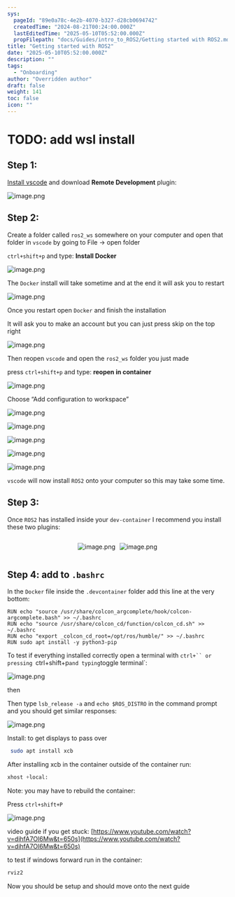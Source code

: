 ```yaml
---
sys:
  pageId: "89e0a78c-4e2b-4070-b327-d28cb0694742"
  createdTime: "2024-08-21T00:24:00.000Z"
  lastEditedTime: "2025-05-10T05:52:00.000Z"
  propFilepath: "docs/Guides/intro_to_ROS2/Getting started with ROS2.md"
title: "Getting started with ROS2"
date: "2025-05-10T05:52:00.000Z"
description: ""
tags:
  - "Onboarding"
author: "Overridden author"
draft: false
weight: 141
toc: false
icon: ""
---
```


# TODO: add wsl install

## Step 1:

[Install vscode](https://code.visualstudio.com/download) and download **Remote Development** plugin:

![image.png](https://prod-files-secure.s3.us-west-2.amazonaws.com/d518164a-d88e-44d1-a4ee-3adb3bd8bce0/efb52993-1881-4a40-b95e-6f020334f022/image.png?X-Amz-Algorithm=AWS4-HMAC-SHA256&X-Amz-Content-Sha256=UNSIGNED-PAYLOAD&X-Amz-Credential=ASIAZI2LB466ZBRRED5H%2F20250716%2Fus-west-2%2Fs3%2Faws4_request&X-Amz-Date=20250716T081333Z&X-Amz-Expires=3600&X-Amz-Security-Token=IQoJb3JpZ2luX2VjED8aCXVzLXdlc3QtMiJHMEUCIGre4haRPDK5Iu0Y3pofe9TZccSdwfAZmXV%2FrRR6DVZtAiEA471NrZHPktPUxH%2BsJt2A3IDZh%2BL%2BItrdmUilOci8Cgkq%2FwMIWBAAGgw2Mzc0MjMxODM4MDUiDNHEAaL1LUS3xNQoeSrcA28lEN0Zq8dVndJnbnPQG%2Btz3YpwamBRTccrCBIrXwFfYTa4x1AgsLn1tAlFIOP7qEGdsCn%2B%2BC%2Fi7mU%2BUb%2BakUbi%2F1REPI5f2ourdPoXAvGNkFkX%2FVjPkgFVADZT2xX49TR33TfQDqqXxmDwOy4ii2xTKzUDh3nHWEiZjO988Bzw%2BwHvJFYWUaBUYI2%2FnxVHRsbh5rnsqzJKa%2FOY8tZELrP%2F0QDiHwe0OA8tgpHXB2wtWL8tBj90P3LEUiIEAGjtgxY%2Fafpt8WohzjVCKfE1Qrsgrx5iohipAaDIcON0VpxcmROS4FadbxFRo%2FIsr4IZKHNXdOsvZsj3zvpkR7N46VAhJDHa%2BKOe2h4X%2FvkAfuv%2FsxCmWmfFQVtHUkzhl8asBowovpD2%2FsgpYKebKfkrTn4N6aVk5qzcu1pueaP7%2FNwQg5icu%2Frr8wOLHiKnjHPtYxd0lWiQ0NIdRCLpgKJr45Raad%2BXlh%2FkLomhQt%2BjEUpO4av0QnBdQpYFcKMhwFGQBJrTC3KT1wT0MGJnAsrWSNwTgJZpILevKOpgmYWZJhcEGIX0YbVd31vix32EuVuFbyeoCpqW5k%2BjHkQZGXsiFK7TGS5iUbPKaKfxK0fc2BhwZvx1wfpwzPnPMhQCMOyQ3cMGOqUB3fUJtCNHcgl1fWHEDMoAjjLCXk2rv%2BPQ43DfIBJGP1VJpU72OlRAdNe3jW22zZVOdEYS7bMcY4g0Qdjc2cXLMHq%2BQKApElr8qwtXsoPuy8r1O9lCu5TIJSNib%2FtwnlhLhVeARvqSVK%2F%2Fi%2F1Y5b7cSi6eBvlROrsrD%2FIw1QWjfbhJw3AHjppypP2hJwBWRb3xmCSvkYuB07pJb%2Ffy2OsbmYoOSmJh&X-Amz-Signature=37216b517f8f7a18935612b859fa6d84abad3b72e2da5548007e6606bc08b0f2&X-Amz-SignedHeaders=host&x-amz-checksum-mode=ENABLED&x-id=GetObject)

## Step 2:

Create a folder called `ros2_ws` somewhere on your computer and open that folder in `vscode` by going to File → open folder 

`ctrl+shift+p` and type: **Install Docker**

![image.png](https://prod-files-secure.s3.us-west-2.amazonaws.com/d518164a-d88e-44d1-a4ee-3adb3bd8bce0/2269dc0e-1cd5-47ff-bceb-c04ad9b2eab0/image.png?X-Amz-Algorithm=AWS4-HMAC-SHA256&X-Amz-Content-Sha256=UNSIGNED-PAYLOAD&X-Amz-Credential=ASIAZI2LB466ZBRRED5H%2F20250716%2Fus-west-2%2Fs3%2Faws4_request&X-Amz-Date=20250716T081333Z&X-Amz-Expires=3600&X-Amz-Security-Token=IQoJb3JpZ2luX2VjED8aCXVzLXdlc3QtMiJHMEUCIGre4haRPDK5Iu0Y3pofe9TZccSdwfAZmXV%2FrRR6DVZtAiEA471NrZHPktPUxH%2BsJt2A3IDZh%2BL%2BItrdmUilOci8Cgkq%2FwMIWBAAGgw2Mzc0MjMxODM4MDUiDNHEAaL1LUS3xNQoeSrcA28lEN0Zq8dVndJnbnPQG%2Btz3YpwamBRTccrCBIrXwFfYTa4x1AgsLn1tAlFIOP7qEGdsCn%2B%2BC%2Fi7mU%2BUb%2BakUbi%2F1REPI5f2ourdPoXAvGNkFkX%2FVjPkgFVADZT2xX49TR33TfQDqqXxmDwOy4ii2xTKzUDh3nHWEiZjO988Bzw%2BwHvJFYWUaBUYI2%2FnxVHRsbh5rnsqzJKa%2FOY8tZELrP%2F0QDiHwe0OA8tgpHXB2wtWL8tBj90P3LEUiIEAGjtgxY%2Fafpt8WohzjVCKfE1Qrsgrx5iohipAaDIcON0VpxcmROS4FadbxFRo%2FIsr4IZKHNXdOsvZsj3zvpkR7N46VAhJDHa%2BKOe2h4X%2FvkAfuv%2FsxCmWmfFQVtHUkzhl8asBowovpD2%2FsgpYKebKfkrTn4N6aVk5qzcu1pueaP7%2FNwQg5icu%2Frr8wOLHiKnjHPtYxd0lWiQ0NIdRCLpgKJr45Raad%2BXlh%2FkLomhQt%2BjEUpO4av0QnBdQpYFcKMhwFGQBJrTC3KT1wT0MGJnAsrWSNwTgJZpILevKOpgmYWZJhcEGIX0YbVd31vix32EuVuFbyeoCpqW5k%2BjHkQZGXsiFK7TGS5iUbPKaKfxK0fc2BhwZvx1wfpwzPnPMhQCMOyQ3cMGOqUB3fUJtCNHcgl1fWHEDMoAjjLCXk2rv%2BPQ43DfIBJGP1VJpU72OlRAdNe3jW22zZVOdEYS7bMcY4g0Qdjc2cXLMHq%2BQKApElr8qwtXsoPuy8r1O9lCu5TIJSNib%2FtwnlhLhVeARvqSVK%2F%2Fi%2F1Y5b7cSi6eBvlROrsrD%2FIw1QWjfbhJw3AHjppypP2hJwBWRb3xmCSvkYuB07pJb%2Ffy2OsbmYoOSmJh&X-Amz-Signature=819426db4ddc5c92899257da987aeb1029739fa16d495f01c4d911bf9e8b5b14&X-Amz-SignedHeaders=host&x-amz-checksum-mode=ENABLED&x-id=GetObject)

The `Docker` install will take sometime and at the end it will ask you to restart

![image.png](https://prod-files-secure.s3.us-west-2.amazonaws.com/d518164a-d88e-44d1-a4ee-3adb3bd8bce0/ed233f78-be33-4b1f-b89c-9c346c0e961e/image.png?X-Amz-Algorithm=AWS4-HMAC-SHA256&X-Amz-Content-Sha256=UNSIGNED-PAYLOAD&X-Amz-Credential=ASIAZI2LB466ZBRRED5H%2F20250716%2Fus-west-2%2Fs3%2Faws4_request&X-Amz-Date=20250716T081333Z&X-Amz-Expires=3600&X-Amz-Security-Token=IQoJb3JpZ2luX2VjED8aCXVzLXdlc3QtMiJHMEUCIGre4haRPDK5Iu0Y3pofe9TZccSdwfAZmXV%2FrRR6DVZtAiEA471NrZHPktPUxH%2BsJt2A3IDZh%2BL%2BItrdmUilOci8Cgkq%2FwMIWBAAGgw2Mzc0MjMxODM4MDUiDNHEAaL1LUS3xNQoeSrcA28lEN0Zq8dVndJnbnPQG%2Btz3YpwamBRTccrCBIrXwFfYTa4x1AgsLn1tAlFIOP7qEGdsCn%2B%2BC%2Fi7mU%2BUb%2BakUbi%2F1REPI5f2ourdPoXAvGNkFkX%2FVjPkgFVADZT2xX49TR33TfQDqqXxmDwOy4ii2xTKzUDh3nHWEiZjO988Bzw%2BwHvJFYWUaBUYI2%2FnxVHRsbh5rnsqzJKa%2FOY8tZELrP%2F0QDiHwe0OA8tgpHXB2wtWL8tBj90P3LEUiIEAGjtgxY%2Fafpt8WohzjVCKfE1Qrsgrx5iohipAaDIcON0VpxcmROS4FadbxFRo%2FIsr4IZKHNXdOsvZsj3zvpkR7N46VAhJDHa%2BKOe2h4X%2FvkAfuv%2FsxCmWmfFQVtHUkzhl8asBowovpD2%2FsgpYKebKfkrTn4N6aVk5qzcu1pueaP7%2FNwQg5icu%2Frr8wOLHiKnjHPtYxd0lWiQ0NIdRCLpgKJr45Raad%2BXlh%2FkLomhQt%2BjEUpO4av0QnBdQpYFcKMhwFGQBJrTC3KT1wT0MGJnAsrWSNwTgJZpILevKOpgmYWZJhcEGIX0YbVd31vix32EuVuFbyeoCpqW5k%2BjHkQZGXsiFK7TGS5iUbPKaKfxK0fc2BhwZvx1wfpwzPnPMhQCMOyQ3cMGOqUB3fUJtCNHcgl1fWHEDMoAjjLCXk2rv%2BPQ43DfIBJGP1VJpU72OlRAdNe3jW22zZVOdEYS7bMcY4g0Qdjc2cXLMHq%2BQKApElr8qwtXsoPuy8r1O9lCu5TIJSNib%2FtwnlhLhVeARvqSVK%2F%2Fi%2F1Y5b7cSi6eBvlROrsrD%2FIw1QWjfbhJw3AHjppypP2hJwBWRb3xmCSvkYuB07pJb%2Ffy2OsbmYoOSmJh&X-Amz-Signature=aff73b5db9200bfa57e161ae5af27a8ed06a909e3232332dcbffb5b668d3ef49&X-Amz-SignedHeaders=host&x-amz-checksum-mode=ENABLED&x-id=GetObject)

Once you restart open `Docker` and finish the installation

It will ask you to make an account but you can just press skip on the top right

![image.png](https://prod-files-secure.s3.us-west-2.amazonaws.com/d518164a-d88e-44d1-a4ee-3adb3bd8bce0/21010ad9-1659-4fd9-9f59-9932a09b2a3d/image.png?X-Amz-Algorithm=AWS4-HMAC-SHA256&X-Amz-Content-Sha256=UNSIGNED-PAYLOAD&X-Amz-Credential=ASIAZI2LB466ZBRRED5H%2F20250716%2Fus-west-2%2Fs3%2Faws4_request&X-Amz-Date=20250716T081333Z&X-Amz-Expires=3600&X-Amz-Security-Token=IQoJb3JpZ2luX2VjED8aCXVzLXdlc3QtMiJHMEUCIGre4haRPDK5Iu0Y3pofe9TZccSdwfAZmXV%2FrRR6DVZtAiEA471NrZHPktPUxH%2BsJt2A3IDZh%2BL%2BItrdmUilOci8Cgkq%2FwMIWBAAGgw2Mzc0MjMxODM4MDUiDNHEAaL1LUS3xNQoeSrcA28lEN0Zq8dVndJnbnPQG%2Btz3YpwamBRTccrCBIrXwFfYTa4x1AgsLn1tAlFIOP7qEGdsCn%2B%2BC%2Fi7mU%2BUb%2BakUbi%2F1REPI5f2ourdPoXAvGNkFkX%2FVjPkgFVADZT2xX49TR33TfQDqqXxmDwOy4ii2xTKzUDh3nHWEiZjO988Bzw%2BwHvJFYWUaBUYI2%2FnxVHRsbh5rnsqzJKa%2FOY8tZELrP%2F0QDiHwe0OA8tgpHXB2wtWL8tBj90P3LEUiIEAGjtgxY%2Fafpt8WohzjVCKfE1Qrsgrx5iohipAaDIcON0VpxcmROS4FadbxFRo%2FIsr4IZKHNXdOsvZsj3zvpkR7N46VAhJDHa%2BKOe2h4X%2FvkAfuv%2FsxCmWmfFQVtHUkzhl8asBowovpD2%2FsgpYKebKfkrTn4N6aVk5qzcu1pueaP7%2FNwQg5icu%2Frr8wOLHiKnjHPtYxd0lWiQ0NIdRCLpgKJr45Raad%2BXlh%2FkLomhQt%2BjEUpO4av0QnBdQpYFcKMhwFGQBJrTC3KT1wT0MGJnAsrWSNwTgJZpILevKOpgmYWZJhcEGIX0YbVd31vix32EuVuFbyeoCpqW5k%2BjHkQZGXsiFK7TGS5iUbPKaKfxK0fc2BhwZvx1wfpwzPnPMhQCMOyQ3cMGOqUB3fUJtCNHcgl1fWHEDMoAjjLCXk2rv%2BPQ43DfIBJGP1VJpU72OlRAdNe3jW22zZVOdEYS7bMcY4g0Qdjc2cXLMHq%2BQKApElr8qwtXsoPuy8r1O9lCu5TIJSNib%2FtwnlhLhVeARvqSVK%2F%2Fi%2F1Y5b7cSi6eBvlROrsrD%2FIw1QWjfbhJw3AHjppypP2hJwBWRb3xmCSvkYuB07pJb%2Ffy2OsbmYoOSmJh&X-Amz-Signature=a6d00f2415a61052631eecb6285f05a0aeccbceeed7ebad6d19bf07a6beeacc9&X-Amz-SignedHeaders=host&x-amz-checksum-mode=ENABLED&x-id=GetObject)

Then reopen `vscode` and open the `ros2_ws` folder you just made

press `ctrl+shift+p` and type: **reopen in container**

![image.png](https://prod-files-secure.s3.us-west-2.amazonaws.com/d518164a-d88e-44d1-a4ee-3adb3bd8bce0/4e93b8c2-41ad-488c-8095-c74205196118/image.png?X-Amz-Algorithm=AWS4-HMAC-SHA256&X-Amz-Content-Sha256=UNSIGNED-PAYLOAD&X-Amz-Credential=ASIAZI2LB466ZBRRED5H%2F20250716%2Fus-west-2%2Fs3%2Faws4_request&X-Amz-Date=20250716T081333Z&X-Amz-Expires=3600&X-Amz-Security-Token=IQoJb3JpZ2luX2VjED8aCXVzLXdlc3QtMiJHMEUCIGre4haRPDK5Iu0Y3pofe9TZccSdwfAZmXV%2FrRR6DVZtAiEA471NrZHPktPUxH%2BsJt2A3IDZh%2BL%2BItrdmUilOci8Cgkq%2FwMIWBAAGgw2Mzc0MjMxODM4MDUiDNHEAaL1LUS3xNQoeSrcA28lEN0Zq8dVndJnbnPQG%2Btz3YpwamBRTccrCBIrXwFfYTa4x1AgsLn1tAlFIOP7qEGdsCn%2B%2BC%2Fi7mU%2BUb%2BakUbi%2F1REPI5f2ourdPoXAvGNkFkX%2FVjPkgFVADZT2xX49TR33TfQDqqXxmDwOy4ii2xTKzUDh3nHWEiZjO988Bzw%2BwHvJFYWUaBUYI2%2FnxVHRsbh5rnsqzJKa%2FOY8tZELrP%2F0QDiHwe0OA8tgpHXB2wtWL8tBj90P3LEUiIEAGjtgxY%2Fafpt8WohzjVCKfE1Qrsgrx5iohipAaDIcON0VpxcmROS4FadbxFRo%2FIsr4IZKHNXdOsvZsj3zvpkR7N46VAhJDHa%2BKOe2h4X%2FvkAfuv%2FsxCmWmfFQVtHUkzhl8asBowovpD2%2FsgpYKebKfkrTn4N6aVk5qzcu1pueaP7%2FNwQg5icu%2Frr8wOLHiKnjHPtYxd0lWiQ0NIdRCLpgKJr45Raad%2BXlh%2FkLomhQt%2BjEUpO4av0QnBdQpYFcKMhwFGQBJrTC3KT1wT0MGJnAsrWSNwTgJZpILevKOpgmYWZJhcEGIX0YbVd31vix32EuVuFbyeoCpqW5k%2BjHkQZGXsiFK7TGS5iUbPKaKfxK0fc2BhwZvx1wfpwzPnPMhQCMOyQ3cMGOqUB3fUJtCNHcgl1fWHEDMoAjjLCXk2rv%2BPQ43DfIBJGP1VJpU72OlRAdNe3jW22zZVOdEYS7bMcY4g0Qdjc2cXLMHq%2BQKApElr8qwtXsoPuy8r1O9lCu5TIJSNib%2FtwnlhLhVeARvqSVK%2F%2Fi%2F1Y5b7cSi6eBvlROrsrD%2FIw1QWjfbhJw3AHjppypP2hJwBWRb3xmCSvkYuB07pJb%2Ffy2OsbmYoOSmJh&X-Amz-Signature=7167e9de03b2664a7449d6d855b21f2cc2cc21d2c7336d8976e94cdd313427f6&X-Amz-SignedHeaders=host&x-amz-checksum-mode=ENABLED&x-id=GetObject)

Choose “Add configuration to workspace”

![image.png](https://prod-files-secure.s3.us-west-2.amazonaws.com/d518164a-d88e-44d1-a4ee-3adb3bd8bce0/9560b282-5060-4989-ba37-97e7b2c22476/image.png?X-Amz-Algorithm=AWS4-HMAC-SHA256&X-Amz-Content-Sha256=UNSIGNED-PAYLOAD&X-Amz-Credential=ASIAZI2LB466ZBRRED5H%2F20250716%2Fus-west-2%2Fs3%2Faws4_request&X-Amz-Date=20250716T081333Z&X-Amz-Expires=3600&X-Amz-Security-Token=IQoJb3JpZ2luX2VjED8aCXVzLXdlc3QtMiJHMEUCIGre4haRPDK5Iu0Y3pofe9TZccSdwfAZmXV%2FrRR6DVZtAiEA471NrZHPktPUxH%2BsJt2A3IDZh%2BL%2BItrdmUilOci8Cgkq%2FwMIWBAAGgw2Mzc0MjMxODM4MDUiDNHEAaL1LUS3xNQoeSrcA28lEN0Zq8dVndJnbnPQG%2Btz3YpwamBRTccrCBIrXwFfYTa4x1AgsLn1tAlFIOP7qEGdsCn%2B%2BC%2Fi7mU%2BUb%2BakUbi%2F1REPI5f2ourdPoXAvGNkFkX%2FVjPkgFVADZT2xX49TR33TfQDqqXxmDwOy4ii2xTKzUDh3nHWEiZjO988Bzw%2BwHvJFYWUaBUYI2%2FnxVHRsbh5rnsqzJKa%2FOY8tZELrP%2F0QDiHwe0OA8tgpHXB2wtWL8tBj90P3LEUiIEAGjtgxY%2Fafpt8WohzjVCKfE1Qrsgrx5iohipAaDIcON0VpxcmROS4FadbxFRo%2FIsr4IZKHNXdOsvZsj3zvpkR7N46VAhJDHa%2BKOe2h4X%2FvkAfuv%2FsxCmWmfFQVtHUkzhl8asBowovpD2%2FsgpYKebKfkrTn4N6aVk5qzcu1pueaP7%2FNwQg5icu%2Frr8wOLHiKnjHPtYxd0lWiQ0NIdRCLpgKJr45Raad%2BXlh%2FkLomhQt%2BjEUpO4av0QnBdQpYFcKMhwFGQBJrTC3KT1wT0MGJnAsrWSNwTgJZpILevKOpgmYWZJhcEGIX0YbVd31vix32EuVuFbyeoCpqW5k%2BjHkQZGXsiFK7TGS5iUbPKaKfxK0fc2BhwZvx1wfpwzPnPMhQCMOyQ3cMGOqUB3fUJtCNHcgl1fWHEDMoAjjLCXk2rv%2BPQ43DfIBJGP1VJpU72OlRAdNe3jW22zZVOdEYS7bMcY4g0Qdjc2cXLMHq%2BQKApElr8qwtXsoPuy8r1O9lCu5TIJSNib%2FtwnlhLhVeARvqSVK%2F%2Fi%2F1Y5b7cSi6eBvlROrsrD%2FIw1QWjfbhJw3AHjppypP2hJwBWRb3xmCSvkYuB07pJb%2Ffy2OsbmYoOSmJh&X-Amz-Signature=4701c32d18465952e1a8eecfc93ad263fe32f6a545614d1d42f673a5654d0195&X-Amz-SignedHeaders=host&x-amz-checksum-mode=ENABLED&x-id=GetObject)

![image.png](https://prod-files-secure.s3.us-west-2.amazonaws.com/d518164a-d88e-44d1-a4ee-3adb3bd8bce0/2ee63f81-886b-48e8-a553-dc6e5eac99e4/image.png?X-Amz-Algorithm=AWS4-HMAC-SHA256&X-Amz-Content-Sha256=UNSIGNED-PAYLOAD&X-Amz-Credential=ASIAZI2LB466ZBRRED5H%2F20250716%2Fus-west-2%2Fs3%2Faws4_request&X-Amz-Date=20250716T081333Z&X-Amz-Expires=3600&X-Amz-Security-Token=IQoJb3JpZ2luX2VjED8aCXVzLXdlc3QtMiJHMEUCIGre4haRPDK5Iu0Y3pofe9TZccSdwfAZmXV%2FrRR6DVZtAiEA471NrZHPktPUxH%2BsJt2A3IDZh%2BL%2BItrdmUilOci8Cgkq%2FwMIWBAAGgw2Mzc0MjMxODM4MDUiDNHEAaL1LUS3xNQoeSrcA28lEN0Zq8dVndJnbnPQG%2Btz3YpwamBRTccrCBIrXwFfYTa4x1AgsLn1tAlFIOP7qEGdsCn%2B%2BC%2Fi7mU%2BUb%2BakUbi%2F1REPI5f2ourdPoXAvGNkFkX%2FVjPkgFVADZT2xX49TR33TfQDqqXxmDwOy4ii2xTKzUDh3nHWEiZjO988Bzw%2BwHvJFYWUaBUYI2%2FnxVHRsbh5rnsqzJKa%2FOY8tZELrP%2F0QDiHwe0OA8tgpHXB2wtWL8tBj90P3LEUiIEAGjtgxY%2Fafpt8WohzjVCKfE1Qrsgrx5iohipAaDIcON0VpxcmROS4FadbxFRo%2FIsr4IZKHNXdOsvZsj3zvpkR7N46VAhJDHa%2BKOe2h4X%2FvkAfuv%2FsxCmWmfFQVtHUkzhl8asBowovpD2%2FsgpYKebKfkrTn4N6aVk5qzcu1pueaP7%2FNwQg5icu%2Frr8wOLHiKnjHPtYxd0lWiQ0NIdRCLpgKJr45Raad%2BXlh%2FkLomhQt%2BjEUpO4av0QnBdQpYFcKMhwFGQBJrTC3KT1wT0MGJnAsrWSNwTgJZpILevKOpgmYWZJhcEGIX0YbVd31vix32EuVuFbyeoCpqW5k%2BjHkQZGXsiFK7TGS5iUbPKaKfxK0fc2BhwZvx1wfpwzPnPMhQCMOyQ3cMGOqUB3fUJtCNHcgl1fWHEDMoAjjLCXk2rv%2BPQ43DfIBJGP1VJpU72OlRAdNe3jW22zZVOdEYS7bMcY4g0Qdjc2cXLMHq%2BQKApElr8qwtXsoPuy8r1O9lCu5TIJSNib%2FtwnlhLhVeARvqSVK%2F%2Fi%2F1Y5b7cSi6eBvlROrsrD%2FIw1QWjfbhJw3AHjppypP2hJwBWRb3xmCSvkYuB07pJb%2Ffy2OsbmYoOSmJh&X-Amz-Signature=3e8ec55c8660a859326164bd255e051bcad595f0c3bcd1eefd3fd3b7221c80d1&X-Amz-SignedHeaders=host&x-amz-checksum-mode=ENABLED&x-id=GetObject)

![image.png](https://prod-files-secure.s3.us-west-2.amazonaws.com/d518164a-d88e-44d1-a4ee-3adb3bd8bce0/ae1580b2-b048-407e-aed9-b584224a7a04/image.png?X-Amz-Algorithm=AWS4-HMAC-SHA256&X-Amz-Content-Sha256=UNSIGNED-PAYLOAD&X-Amz-Credential=ASIAZI2LB466ZBRRED5H%2F20250716%2Fus-west-2%2Fs3%2Faws4_request&X-Amz-Date=20250716T081333Z&X-Amz-Expires=3600&X-Amz-Security-Token=IQoJb3JpZ2luX2VjED8aCXVzLXdlc3QtMiJHMEUCIGre4haRPDK5Iu0Y3pofe9TZccSdwfAZmXV%2FrRR6DVZtAiEA471NrZHPktPUxH%2BsJt2A3IDZh%2BL%2BItrdmUilOci8Cgkq%2FwMIWBAAGgw2Mzc0MjMxODM4MDUiDNHEAaL1LUS3xNQoeSrcA28lEN0Zq8dVndJnbnPQG%2Btz3YpwamBRTccrCBIrXwFfYTa4x1AgsLn1tAlFIOP7qEGdsCn%2B%2BC%2Fi7mU%2BUb%2BakUbi%2F1REPI5f2ourdPoXAvGNkFkX%2FVjPkgFVADZT2xX49TR33TfQDqqXxmDwOy4ii2xTKzUDh3nHWEiZjO988Bzw%2BwHvJFYWUaBUYI2%2FnxVHRsbh5rnsqzJKa%2FOY8tZELrP%2F0QDiHwe0OA8tgpHXB2wtWL8tBj90P3LEUiIEAGjtgxY%2Fafpt8WohzjVCKfE1Qrsgrx5iohipAaDIcON0VpxcmROS4FadbxFRo%2FIsr4IZKHNXdOsvZsj3zvpkR7N46VAhJDHa%2BKOe2h4X%2FvkAfuv%2FsxCmWmfFQVtHUkzhl8asBowovpD2%2FsgpYKebKfkrTn4N6aVk5qzcu1pueaP7%2FNwQg5icu%2Frr8wOLHiKnjHPtYxd0lWiQ0NIdRCLpgKJr45Raad%2BXlh%2FkLomhQt%2BjEUpO4av0QnBdQpYFcKMhwFGQBJrTC3KT1wT0MGJnAsrWSNwTgJZpILevKOpgmYWZJhcEGIX0YbVd31vix32EuVuFbyeoCpqW5k%2BjHkQZGXsiFK7TGS5iUbPKaKfxK0fc2BhwZvx1wfpwzPnPMhQCMOyQ3cMGOqUB3fUJtCNHcgl1fWHEDMoAjjLCXk2rv%2BPQ43DfIBJGP1VJpU72OlRAdNe3jW22zZVOdEYS7bMcY4g0Qdjc2cXLMHq%2BQKApElr8qwtXsoPuy8r1O9lCu5TIJSNib%2FtwnlhLhVeARvqSVK%2F%2Fi%2F1Y5b7cSi6eBvlROrsrD%2FIw1QWjfbhJw3AHjppypP2hJwBWRb3xmCSvkYuB07pJb%2Ffy2OsbmYoOSmJh&X-Amz-Signature=27b0d441f39518bfbaef763378328dba21c6d8109fce5daaa63a9981835ce44c&X-Amz-SignedHeaders=host&x-amz-checksum-mode=ENABLED&x-id=GetObject)

![image.png](https://prod-files-secure.s3.us-west-2.amazonaws.com/d518164a-d88e-44d1-a4ee-3adb3bd8bce0/53255b28-f75e-430f-b9e3-c0ac8577e42b/image.png?X-Amz-Algorithm=AWS4-HMAC-SHA256&X-Amz-Content-Sha256=UNSIGNED-PAYLOAD&X-Amz-Credential=ASIAZI2LB466ZBRRED5H%2F20250716%2Fus-west-2%2Fs3%2Faws4_request&X-Amz-Date=20250716T081333Z&X-Amz-Expires=3600&X-Amz-Security-Token=IQoJb3JpZ2luX2VjED8aCXVzLXdlc3QtMiJHMEUCIGre4haRPDK5Iu0Y3pofe9TZccSdwfAZmXV%2FrRR6DVZtAiEA471NrZHPktPUxH%2BsJt2A3IDZh%2BL%2BItrdmUilOci8Cgkq%2FwMIWBAAGgw2Mzc0MjMxODM4MDUiDNHEAaL1LUS3xNQoeSrcA28lEN0Zq8dVndJnbnPQG%2Btz3YpwamBRTccrCBIrXwFfYTa4x1AgsLn1tAlFIOP7qEGdsCn%2B%2BC%2Fi7mU%2BUb%2BakUbi%2F1REPI5f2ourdPoXAvGNkFkX%2FVjPkgFVADZT2xX49TR33TfQDqqXxmDwOy4ii2xTKzUDh3nHWEiZjO988Bzw%2BwHvJFYWUaBUYI2%2FnxVHRsbh5rnsqzJKa%2FOY8tZELrP%2F0QDiHwe0OA8tgpHXB2wtWL8tBj90P3LEUiIEAGjtgxY%2Fafpt8WohzjVCKfE1Qrsgrx5iohipAaDIcON0VpxcmROS4FadbxFRo%2FIsr4IZKHNXdOsvZsj3zvpkR7N46VAhJDHa%2BKOe2h4X%2FvkAfuv%2FsxCmWmfFQVtHUkzhl8asBowovpD2%2FsgpYKebKfkrTn4N6aVk5qzcu1pueaP7%2FNwQg5icu%2Frr8wOLHiKnjHPtYxd0lWiQ0NIdRCLpgKJr45Raad%2BXlh%2FkLomhQt%2BjEUpO4av0QnBdQpYFcKMhwFGQBJrTC3KT1wT0MGJnAsrWSNwTgJZpILevKOpgmYWZJhcEGIX0YbVd31vix32EuVuFbyeoCpqW5k%2BjHkQZGXsiFK7TGS5iUbPKaKfxK0fc2BhwZvx1wfpwzPnPMhQCMOyQ3cMGOqUB3fUJtCNHcgl1fWHEDMoAjjLCXk2rv%2BPQ43DfIBJGP1VJpU72OlRAdNe3jW22zZVOdEYS7bMcY4g0Qdjc2cXLMHq%2BQKApElr8qwtXsoPuy8r1O9lCu5TIJSNib%2FtwnlhLhVeARvqSVK%2F%2Fi%2F1Y5b7cSi6eBvlROrsrD%2FIw1QWjfbhJw3AHjppypP2hJwBWRb3xmCSvkYuB07pJb%2Ffy2OsbmYoOSmJh&X-Amz-Signature=b9dcccfa586a77654a7d89f8f323bbad9448f8e8b12d2b657d151956ea522e38&X-Amz-SignedHeaders=host&x-amz-checksum-mode=ENABLED&x-id=GetObject)

![image.png](https://prod-files-secure.s3.us-west-2.amazonaws.com/d518164a-d88e-44d1-a4ee-3adb3bd8bce0/7c562767-5af9-4ffb-97d1-327bcdf4ee00/image.png?X-Amz-Algorithm=AWS4-HMAC-SHA256&X-Amz-Content-Sha256=UNSIGNED-PAYLOAD&X-Amz-Credential=ASIAZI2LB466ZBRRED5H%2F20250716%2Fus-west-2%2Fs3%2Faws4_request&X-Amz-Date=20250716T081333Z&X-Amz-Expires=3600&X-Amz-Security-Token=IQoJb3JpZ2luX2VjED8aCXVzLXdlc3QtMiJHMEUCIGre4haRPDK5Iu0Y3pofe9TZccSdwfAZmXV%2FrRR6DVZtAiEA471NrZHPktPUxH%2BsJt2A3IDZh%2BL%2BItrdmUilOci8Cgkq%2FwMIWBAAGgw2Mzc0MjMxODM4MDUiDNHEAaL1LUS3xNQoeSrcA28lEN0Zq8dVndJnbnPQG%2Btz3YpwamBRTccrCBIrXwFfYTa4x1AgsLn1tAlFIOP7qEGdsCn%2B%2BC%2Fi7mU%2BUb%2BakUbi%2F1REPI5f2ourdPoXAvGNkFkX%2FVjPkgFVADZT2xX49TR33TfQDqqXxmDwOy4ii2xTKzUDh3nHWEiZjO988Bzw%2BwHvJFYWUaBUYI2%2FnxVHRsbh5rnsqzJKa%2FOY8tZELrP%2F0QDiHwe0OA8tgpHXB2wtWL8tBj90P3LEUiIEAGjtgxY%2Fafpt8WohzjVCKfE1Qrsgrx5iohipAaDIcON0VpxcmROS4FadbxFRo%2FIsr4IZKHNXdOsvZsj3zvpkR7N46VAhJDHa%2BKOe2h4X%2FvkAfuv%2FsxCmWmfFQVtHUkzhl8asBowovpD2%2FsgpYKebKfkrTn4N6aVk5qzcu1pueaP7%2FNwQg5icu%2Frr8wOLHiKnjHPtYxd0lWiQ0NIdRCLpgKJr45Raad%2BXlh%2FkLomhQt%2BjEUpO4av0QnBdQpYFcKMhwFGQBJrTC3KT1wT0MGJnAsrWSNwTgJZpILevKOpgmYWZJhcEGIX0YbVd31vix32EuVuFbyeoCpqW5k%2BjHkQZGXsiFK7TGS5iUbPKaKfxK0fc2BhwZvx1wfpwzPnPMhQCMOyQ3cMGOqUB3fUJtCNHcgl1fWHEDMoAjjLCXk2rv%2BPQ43DfIBJGP1VJpU72OlRAdNe3jW22zZVOdEYS7bMcY4g0Qdjc2cXLMHq%2BQKApElr8qwtXsoPuy8r1O9lCu5TIJSNib%2FtwnlhLhVeARvqSVK%2F%2Fi%2F1Y5b7cSi6eBvlROrsrD%2FIw1QWjfbhJw3AHjppypP2hJwBWRb3xmCSvkYuB07pJb%2Ffy2OsbmYoOSmJh&X-Amz-Signature=87236cdfe7501498a0b9324371e99ca55ae217c56445bf01c3bf2f1dd0f043c1&X-Amz-SignedHeaders=host&x-amz-checksum-mode=ENABLED&x-id=GetObject)

`vscode` will now install `ROS2` onto your computer so this may take some time.

## Step 3:

Once `ROS2` has installed inside your `dev-container` I recommend you install these two plugins:

<div style="display: flex;flex-direction: row; column-gap:10px; max-width: 630px;justify-content: center;">
<div>

![image.png](https://prod-files-secure.s3.us-west-2.amazonaws.com/d518164a-d88e-44d1-a4ee-3adb3bd8bce0/3fc3d550-5a54-4ba1-ba6b-faa01cdb7369/image.png?X-Amz-Algorithm=AWS4-HMAC-SHA256&X-Amz-Content-Sha256=UNSIGNED-PAYLOAD&X-Amz-Credential=ASIAZI2LB4662M5C5YD3%2F20250716%2Fus-west-2%2Fs3%2Faws4_request&X-Amz-Date=20250716T081335Z&X-Amz-Expires=3600&X-Amz-Security-Token=IQoJb3JpZ2luX2VjED8aCXVzLXdlc3QtMiJIMEYCIQDPK%2FXh3GZA2wF4mhFQZx6KG3%2FliqhzL1%2BMnrSysRZnuAIhAMjg8QufkjCiqeb1qFcAxQHm3qMP8H3IiCHHbdwV9%2FXTKv8DCFgQABoMNjM3NDIzMTgzODA1Igx%2F0LXmrfgUBrXZlbkq3ANgfmjX%2BxEMDdm9PkBQkqngF5BDKYLFxcSyHENH7Eoj1SR%2Bq5WzlbwN4yLNZes9i6DKHcLWt6wk2C5xEuK3cdhhf%2F%2FwanvDleLnyNHg5BoPPaMraOtQ%2B6GQ2Fz%2FnUoGKHZADLKO7pdt12uB8ziBHbNp0K0O8iDtMiQRdPyMaMxyJIQ%2BofScMVlJKcd%2FRi1K4JjjTY1RGg8hZ2DqOR6wp%2Fy4dNEYDHNCW6TLtBK1%2ByWnVRxkudKDsx94cBlo4Ar8k1r1xB8q4zcpYDrWEH7T%2B3nQOA%2BUnM%2FA6tMEiYAUU%2B3TNLeolYaO3JJNj4p6KScBEXGjBhB8jsonBlTtRV2WOy2V%2BZY8jwAslj4osFX%2B8lKZ%2FaoA1K6r6694bz1%2B8wN04TXmdBdQ9%2BOAIOFxUGrtraAeBMnzZ1gqHPDClPEjYD1yBnz%2BBGU5KqVFgBMHZmlOyKDbHCMazjfqD6wMm2RQIGn23eM2Fr58e%2FbPPPYSlBuEKeLcOv6AiyrkAuCwH6XBsikhlYkF6VRNyLMERpRBUXJZfGr2%2B9tIel69MRYsJJfkaPP26bOlnZbCu2rhu4HgYmYPtK5hGYJ4d4IW6wg%2FxO0CoFSM7Ou2vAPs9p1CV1SBV%2F8H3WDilXz98HZBBjD3kd3DBjqkARBQ7JbcDjeWym670gbi2PplS9g%2FEUNt%2FlkgThS2dkqCXSCP6R1cuCEnG2kIl3Ypp5iZ8f0GKkLOtXVQgL%2FPtDeOK000YPq4GDN%2FfI7fsdG7FixbasHMAk6uSHtEJq2HxiXFSRg%2B%2Fgu%2BAgeOtrxysftFBd8trojDxUBZH7aC3rplrgv2MBORXQtPmHdJNVYDJmcDNYGnXcVfUjHoUnO2eNYE2zyv&X-Amz-Signature=df38ba6ee0989207ff838546193fb8471f1a65ff3a7c0071be13654d379d68bd&X-Amz-SignedHeaders=host&x-amz-checksum-mode=ENABLED&x-id=GetObject)

</div>
<div>

![image.png](https://prod-files-secure.s3.us-west-2.amazonaws.com/d518164a-d88e-44d1-a4ee-3adb3bd8bce0/d994cc66-13c2-4093-a5a3-f84cf4601a82/image.png?X-Amz-Algorithm=AWS4-HMAC-SHA256&X-Amz-Content-Sha256=UNSIGNED-PAYLOAD&X-Amz-Credential=ASIAZI2LB466ZLVNPU32%2F20250716%2Fus-west-2%2Fs3%2Faws4_request&X-Amz-Date=20250716T081335Z&X-Amz-Expires=3600&X-Amz-Security-Token=IQoJb3JpZ2luX2VjEEAaCXVzLXdlc3QtMiJGMEQCIG1fYL7TMVRUuUyngfscZZsE8JloyvimJHNSpywOI8wUAiBJ4qwE6NCXlegQsWarV753ivvelV0vrZ6rjAudlVBqYCr%2FAwhZEAAaDDYzNzQyMzE4MzgwNSIML3wYNKdKrGokch4qKtwDzMN6CSWlCCEY8kioMxBPtc%2Fj3HgSwG1Z%2FH3XXHk6INxb73DbXzpaDdF9aD6A3d9rw%2BfF7GBuQRzMxDPWVxZlUH0CAvYNNFUnO8km8ZSU85pG64%2B%2BwJIYB%2BybxfnxxQlQkkwWkk1lQ%2Fju6dyCG3wz38wkveqpJtiBBd3f9u6vSSoe7UdSuUH0DgmjM%2Bv2u4eC8%2F2jVCpntaYZ4FyYu3IcIMqdQphVKZwoH2K0foruDo6Jteydmu4xkk%2FJmyAOkFwKhl2grAkFM33ZW1aPfKpyg3gwV%2FNO2I0eAS1fplpLhDDYzD1unvBuoy1sGOtmgN5UNO7%2F%2BRVy%2BKcAfGMt5P6BINONQ8LdlWgwLGFRDu1t%2FTZItD0Lz1liZie51Gq%2B7tirMi5HpWTiU5zwTbjYsyL39HntslLAePzqM4%2FI4QLYYGLXd3%2F%2FBKtbtfG1PMBaLleTbr%2FzdjZd1blcP7YB%2F%2FKKmDqDlFWteCr368IhT1sFHJVyVCRjto1ev0Pht%2FNLjQKvn0NaD8FC%2FiR32R7Tn4UKO%2FkbOHGI5GX0X%2B8LlEl6%2Fq2xM599uZa3zjIsrKbAwpFKgNC0Z0qL931PDN45Qt7fFHXVl4PpZMZgsQvxboGHAdsRw%2B1XVL4fjqDKzJAwuL3dwwY6pgGlpvIwrTL95rn5x7KnADPj6smhAl63QZ1Tg%2FiHUyfc4gBMj4fd4ljxqvRwdPjhT73wj%2FTRbUrmoHX05FnlHqUc7K%2BibD36Jml7T3Q%2BJDWqHIQ0lwasYpOVxaYMy%2BG1gFSMllXtW9%2BBXv%2FwiklEOV4dbCckOu4hy92fxjjM0KePWU75%2Bevjp4nqTNHRuO2RLFy402RHpXW5syLqKVrEyJqxbQE9ZNp0&X-Amz-Signature=660d1fb2f1178123bd2568c830ef4f37d52acdd42ba94a27cdd0527f56e39144&X-Amz-SignedHeaders=host&x-amz-checksum-mode=ENABLED&x-id=GetObject)

</div>
</div>

## Step 4: add to `.bashrc`

In the `Docker` file inside the `.devcontainer` folder add this line at the very bottom: 

```docker
RUN echo "source /usr/share/colcon_argcomplete/hook/colcon-argcomplete.bash" >> ~/.bashrc
RUN echo "source /usr/share/colcon_cd/function/colcon_cd.sh" >> ~/.bashrc
RUN echo "export _colcon_cd_root=/opt/ros/humble/" >> ~/.bashrc
RUN sudo apt install -y python3-pip 
```

To test if everything installed correctly open a terminal with `ctrl+`` or pressing `ctrl+shift+p` and typing `toggle terminal`:

![image.png](https://prod-files-secure.s3.us-west-2.amazonaws.com/d518164a-d88e-44d1-a4ee-3adb3bd8bce0/6a4943d8-b04e-4c02-9a58-775f3384d1a5/image.png?X-Amz-Algorithm=AWS4-HMAC-SHA256&X-Amz-Content-Sha256=UNSIGNED-PAYLOAD&X-Amz-Credential=ASIAZI2LB466ZBRRED5H%2F20250716%2Fus-west-2%2Fs3%2Faws4_request&X-Amz-Date=20250716T081333Z&X-Amz-Expires=3600&X-Amz-Security-Token=IQoJb3JpZ2luX2VjED8aCXVzLXdlc3QtMiJHMEUCIGre4haRPDK5Iu0Y3pofe9TZccSdwfAZmXV%2FrRR6DVZtAiEA471NrZHPktPUxH%2BsJt2A3IDZh%2BL%2BItrdmUilOci8Cgkq%2FwMIWBAAGgw2Mzc0MjMxODM4MDUiDNHEAaL1LUS3xNQoeSrcA28lEN0Zq8dVndJnbnPQG%2Btz3YpwamBRTccrCBIrXwFfYTa4x1AgsLn1tAlFIOP7qEGdsCn%2B%2BC%2Fi7mU%2BUb%2BakUbi%2F1REPI5f2ourdPoXAvGNkFkX%2FVjPkgFVADZT2xX49TR33TfQDqqXxmDwOy4ii2xTKzUDh3nHWEiZjO988Bzw%2BwHvJFYWUaBUYI2%2FnxVHRsbh5rnsqzJKa%2FOY8tZELrP%2F0QDiHwe0OA8tgpHXB2wtWL8tBj90P3LEUiIEAGjtgxY%2Fafpt8WohzjVCKfE1Qrsgrx5iohipAaDIcON0VpxcmROS4FadbxFRo%2FIsr4IZKHNXdOsvZsj3zvpkR7N46VAhJDHa%2BKOe2h4X%2FvkAfuv%2FsxCmWmfFQVtHUkzhl8asBowovpD2%2FsgpYKebKfkrTn4N6aVk5qzcu1pueaP7%2FNwQg5icu%2Frr8wOLHiKnjHPtYxd0lWiQ0NIdRCLpgKJr45Raad%2BXlh%2FkLomhQt%2BjEUpO4av0QnBdQpYFcKMhwFGQBJrTC3KT1wT0MGJnAsrWSNwTgJZpILevKOpgmYWZJhcEGIX0YbVd31vix32EuVuFbyeoCpqW5k%2BjHkQZGXsiFK7TGS5iUbPKaKfxK0fc2BhwZvx1wfpwzPnPMhQCMOyQ3cMGOqUB3fUJtCNHcgl1fWHEDMoAjjLCXk2rv%2BPQ43DfIBJGP1VJpU72OlRAdNe3jW22zZVOdEYS7bMcY4g0Qdjc2cXLMHq%2BQKApElr8qwtXsoPuy8r1O9lCu5TIJSNib%2FtwnlhLhVeARvqSVK%2F%2Fi%2F1Y5b7cSi6eBvlROrsrD%2FIw1QWjfbhJw3AHjppypP2hJwBWRb3xmCSvkYuB07pJb%2Ffy2OsbmYoOSmJh&X-Amz-Signature=401a13c3e144cca329265e68545eca5bbe73e139fa0d2ecf0eba97c8e06c60d4&X-Amz-SignedHeaders=host&x-amz-checksum-mode=ENABLED&x-id=GetObject)

then 

Then type `lsb_release -a` and `echo $ROS_DISTRO` in the command prompt and you should get similar responses:

![image.png](https://prod-files-secure.s3.us-west-2.amazonaws.com/d518164a-d88e-44d1-a4ee-3adb3bd8bce0/3e635dec-a805-4e85-8b9e-d000e5b71a4e/image.png?X-Amz-Algorithm=AWS4-HMAC-SHA256&X-Amz-Content-Sha256=UNSIGNED-PAYLOAD&X-Amz-Credential=ASIAZI2LB466ZBRRED5H%2F20250716%2Fus-west-2%2Fs3%2Faws4_request&X-Amz-Date=20250716T081333Z&X-Amz-Expires=3600&X-Amz-Security-Token=IQoJb3JpZ2luX2VjED8aCXVzLXdlc3QtMiJHMEUCIGre4haRPDK5Iu0Y3pofe9TZccSdwfAZmXV%2FrRR6DVZtAiEA471NrZHPktPUxH%2BsJt2A3IDZh%2BL%2BItrdmUilOci8Cgkq%2FwMIWBAAGgw2Mzc0MjMxODM4MDUiDNHEAaL1LUS3xNQoeSrcA28lEN0Zq8dVndJnbnPQG%2Btz3YpwamBRTccrCBIrXwFfYTa4x1AgsLn1tAlFIOP7qEGdsCn%2B%2BC%2Fi7mU%2BUb%2BakUbi%2F1REPI5f2ourdPoXAvGNkFkX%2FVjPkgFVADZT2xX49TR33TfQDqqXxmDwOy4ii2xTKzUDh3nHWEiZjO988Bzw%2BwHvJFYWUaBUYI2%2FnxVHRsbh5rnsqzJKa%2FOY8tZELrP%2F0QDiHwe0OA8tgpHXB2wtWL8tBj90P3LEUiIEAGjtgxY%2Fafpt8WohzjVCKfE1Qrsgrx5iohipAaDIcON0VpxcmROS4FadbxFRo%2FIsr4IZKHNXdOsvZsj3zvpkR7N46VAhJDHa%2BKOe2h4X%2FvkAfuv%2FsxCmWmfFQVtHUkzhl8asBowovpD2%2FsgpYKebKfkrTn4N6aVk5qzcu1pueaP7%2FNwQg5icu%2Frr8wOLHiKnjHPtYxd0lWiQ0NIdRCLpgKJr45Raad%2BXlh%2FkLomhQt%2BjEUpO4av0QnBdQpYFcKMhwFGQBJrTC3KT1wT0MGJnAsrWSNwTgJZpILevKOpgmYWZJhcEGIX0YbVd31vix32EuVuFbyeoCpqW5k%2BjHkQZGXsiFK7TGS5iUbPKaKfxK0fc2BhwZvx1wfpwzPnPMhQCMOyQ3cMGOqUB3fUJtCNHcgl1fWHEDMoAjjLCXk2rv%2BPQ43DfIBJGP1VJpU72OlRAdNe3jW22zZVOdEYS7bMcY4g0Qdjc2cXLMHq%2BQKApElr8qwtXsoPuy8r1O9lCu5TIJSNib%2FtwnlhLhVeARvqSVK%2F%2Fi%2F1Y5b7cSi6eBvlROrsrD%2FIw1QWjfbhJw3AHjppypP2hJwBWRb3xmCSvkYuB07pJb%2Ffy2OsbmYoOSmJh&X-Amz-Signature=91aab31ef5e79038d10b06e296a148a54a34a98d75e4bf1488bb6ceeec95e0d6&X-Amz-SignedHeaders=host&x-amz-checksum-mode=ENABLED&x-id=GetObject)

Install:  to get displays to pass over

```bash
 sudo apt install xcb
```

After installing xcb in the container outside of the container run:

```python
xhost +local:
```

Note: you may have to rebuild the container:

Press `ctrl+shift+P`

![image.png](https://prod-files-secure.s3.us-west-2.amazonaws.com/d518164a-d88e-44d1-a4ee-3adb3bd8bce0/6c2be660-2618-4c38-9c26-53554f7a0b7b/image.png?X-Amz-Algorithm=AWS4-HMAC-SHA256&X-Amz-Content-Sha256=UNSIGNED-PAYLOAD&X-Amz-Credential=ASIAZI2LB466ZBRRED5H%2F20250716%2Fus-west-2%2Fs3%2Faws4_request&X-Amz-Date=20250716T081333Z&X-Amz-Expires=3600&X-Amz-Security-Token=IQoJb3JpZ2luX2VjED8aCXVzLXdlc3QtMiJHMEUCIGre4haRPDK5Iu0Y3pofe9TZccSdwfAZmXV%2FrRR6DVZtAiEA471NrZHPktPUxH%2BsJt2A3IDZh%2BL%2BItrdmUilOci8Cgkq%2FwMIWBAAGgw2Mzc0MjMxODM4MDUiDNHEAaL1LUS3xNQoeSrcA28lEN0Zq8dVndJnbnPQG%2Btz3YpwamBRTccrCBIrXwFfYTa4x1AgsLn1tAlFIOP7qEGdsCn%2B%2BC%2Fi7mU%2BUb%2BakUbi%2F1REPI5f2ourdPoXAvGNkFkX%2FVjPkgFVADZT2xX49TR33TfQDqqXxmDwOy4ii2xTKzUDh3nHWEiZjO988Bzw%2BwHvJFYWUaBUYI2%2FnxVHRsbh5rnsqzJKa%2FOY8tZELrP%2F0QDiHwe0OA8tgpHXB2wtWL8tBj90P3LEUiIEAGjtgxY%2Fafpt8WohzjVCKfE1Qrsgrx5iohipAaDIcON0VpxcmROS4FadbxFRo%2FIsr4IZKHNXdOsvZsj3zvpkR7N46VAhJDHa%2BKOe2h4X%2FvkAfuv%2FsxCmWmfFQVtHUkzhl8asBowovpD2%2FsgpYKebKfkrTn4N6aVk5qzcu1pueaP7%2FNwQg5icu%2Frr8wOLHiKnjHPtYxd0lWiQ0NIdRCLpgKJr45Raad%2BXlh%2FkLomhQt%2BjEUpO4av0QnBdQpYFcKMhwFGQBJrTC3KT1wT0MGJnAsrWSNwTgJZpILevKOpgmYWZJhcEGIX0YbVd31vix32EuVuFbyeoCpqW5k%2BjHkQZGXsiFK7TGS5iUbPKaKfxK0fc2BhwZvx1wfpwzPnPMhQCMOyQ3cMGOqUB3fUJtCNHcgl1fWHEDMoAjjLCXk2rv%2BPQ43DfIBJGP1VJpU72OlRAdNe3jW22zZVOdEYS7bMcY4g0Qdjc2cXLMHq%2BQKApElr8qwtXsoPuy8r1O9lCu5TIJSNib%2FtwnlhLhVeARvqSVK%2F%2Fi%2F1Y5b7cSi6eBvlROrsrD%2FIw1QWjfbhJw3AHjppypP2hJwBWRb3xmCSvkYuB07pJb%2Ffy2OsbmYoOSmJh&X-Amz-Signature=79e595f61227797edf1fb57b57b75ac755f2347e47353f391794f67d1b92d5dc&X-Amz-SignedHeaders=host&x-amz-checksum-mode=ENABLED&x-id=GetObject)

video guide if you get stuck: [https://www.youtube.com/watch?v=dihfA7Ol6Mw&t=650s](https://www.youtube.com/watch?v=dihfA7Ol6Mw&t=650s)

to test if windows forward run in the container:

```bash
rviz2
```

Now you should be setup and should move onto the next guide 
